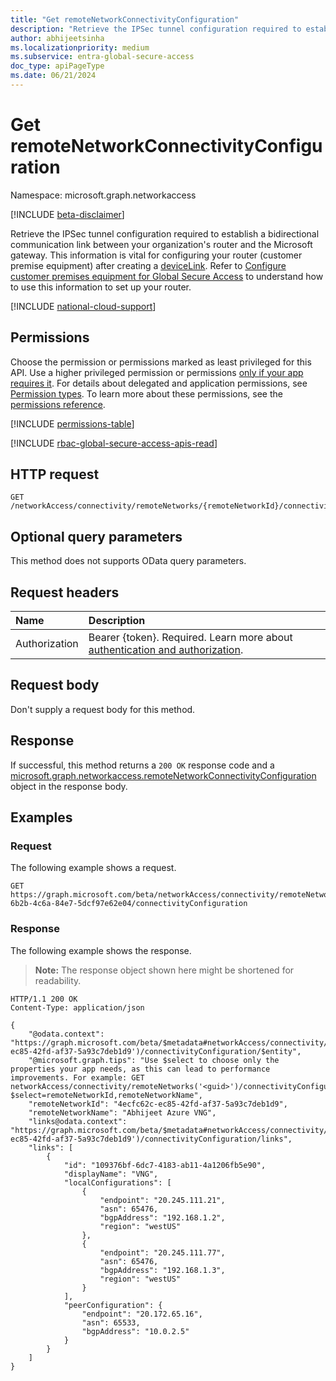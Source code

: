 ```yaml
---
title: "Get remoteNetworkConnectivityConfiguration"
description: "Retrieve the IPSec tunnel configuration required to establish a bidirectional communication link between your organization's router and Microsoft's gateway."
author: abhijeetsinha
ms.localizationpriority: medium
ms.subservice: entra-global-secure-access
doc_type: apiPageType
ms.date: 06/21/2024
---
```


# Get remoteNetworkConnectivityConfiguration
Namespace: microsoft.graph.networkaccess

[!INCLUDE [beta-disclaimer](../../includes/beta-disclaimer.md)]

Retrieve the IPSec tunnel configuration required to establish a bidirectional communication link between your organization's router and the Microsoft gateway. This information is vital for configuring your router (customer premise equipment) after creating a [deviceLink](../resources/networkaccess-devicelink.md). Refer to [Configure customer premises equipment for Global Secure Access](/entra/global-secure-access/how-to-configure-customer-premises-equipment?tabs=microsoft-entra-admin-center) to understand how to use this information to set up your router.

[!INCLUDE [national-cloud-support](../../includes/global-only.md)]

## Permissions
Choose the permission or permissions marked as least privileged for this API. Use a higher privileged permission or permissions [only if your app requires it](/graph/permissions-overview#best-practices-for-using-microsoft-graph-permissions). For details about delegated and application permissions, see [Permission types](/graph/permissions-overview#permission-types). To learn more about these permissions, see the [permissions reference](/graph/permissions-reference).

<!-- {
  "blockType": "permissions",
  "name": "networkaccess-remotenetworkconnectivityconfiguration-get-permissions"
}
-->
[!INCLUDE [permissions-table](../includes/permissions/networkaccess-remotenetworkconnectivityconfiguration-get-permissions.md)]

[!INCLUDE [rbac-global-secure-access-apis-read](../includes/rbac-for-apis/rbac-global-secure-access-apis-read.md)]

## HTTP request

<!-- {
  "blockType": "ignored"
}
-->
```http
GET /networkAccess/connectivity/remoteNetworks/{remoteNetworkId}/connectivityConfiguration
```

## Optional query parameters
This method does not supports OData query parameters.

## Request headers
|Name|Description|
|:---|:---|
|Authorization|Bearer {token}. Required. Learn more about [authentication and authorization](/graph/auth/auth-concepts).|

## Request body
Don't supply a request body for this method.

## Response

If successful, this method returns a `200 OK` response code and a [microsoft.graph.networkaccess.remoteNetworkConnectivityConfiguration](../resources/networkaccess-remotenetworkconnectivityconfiguration.md) object in the response body.

## Examples

### Request
The following example shows a request.

```http
GET https://graph.microsoft.com/beta/networkAccess/connectivity/remoteNetworks/dc6a7efd-6b2b-4c6a-84e7-5dcf97e62e04/connectivityConfiguration
```

### Response
The following example shows the response.
>**Note:** The response object shown here might be shortened for readability.
<!-- {
  "blockType": "response",
  "truncated": true,
  "@odata.type": "microsoft.graph.networkaccess.remoteNetworkConnectivityConfiguration"
}
-->
```http
HTTP/1.1 200 OK
Content-Type: application/json

{
    "@odata.context": "https://graph.microsoft.com/beta/$metadata#networkAccess/connectivity/remoteNetworks('4ecfc62c-ec85-42fd-af37-5a93c7deb1d9')/connectivityConfiguration/$entity",
    "@microsoft.graph.tips": "Use $select to choose only the properties your app needs, as this can lead to performance improvements. For example: GET networkAccess/connectivity/remoteNetworks('<guid>')/connectivityConfiguration?$select=remoteNetworkId,remoteNetworkName",
    "remoteNetworkId": "4ecfc62c-ec85-42fd-af37-5a93c7deb1d9",
    "remoteNetworkName": "Abhijeet Azure VNG",
    "links@odata.context": "https://graph.microsoft.com/beta/$metadata#networkAccess/connectivity/remoteNetworks('4ecfc62c-ec85-42fd-af37-5a93c7deb1d9')/connectivityConfiguration/links",
    "links": [
        {
            "id": "109376bf-6dc7-4183-ab11-4a1206fb5e90",
            "displayName": "VNG",
            "localConfigurations": [
                {
                    "endpoint": "20.245.111.21",
                    "asn": 65476,
                    "bgpAddress": "192.168.1.2",
                    "region": "westUS"
                },
                {
                    "endpoint": "20.245.111.77",
                    "asn": 65476,
                    "bgpAddress": "192.168.1.3",
                    "region": "westUS"
                }
            ],
            "peerConfiguration": {
                "endpoint": "20.172.65.16",
                "asn": 65533,
                "bgpAddress": "10.0.2.5"
            }
        }
    ]
}
```

